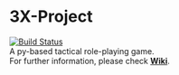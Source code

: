 # 3X-Project
[![Build Status](https://www.travis-ci.org/LLNT/3X-Project.svg?branch=master)](https://www.travis-ci.org/LLNT/3X-Project)
<br>A py-based tactical role-playing game.
<br>For further information, please check [**Wiki**](https://github.com/LLNT/3X-Project/wiki).

